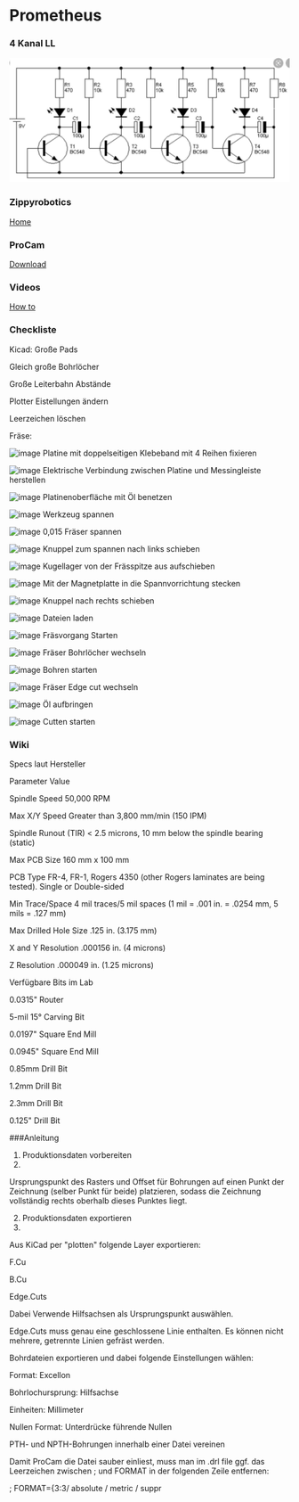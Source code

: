 # Prometheus

### 4 Kanal LL
![image](https://github.com/frankyhub/Prometheus/blob/main/4Kanal-LL.jpg)

### Zippyrobotics
[Home](https://www.zippyrobotics.com/)

### ProCam
[Download](https://www.zippyrobotics.com/download/)

### Videos
[How to](https://www.zippyrobotics.com/how-to/)


### Checkliste


Kicad:
Große Pads

Gleich große Bohrlöcher

Große Leiterbahn Abstände

Plotter Eistellungen ändern

Leerzeichen löschen

Fräse:

![image](https://user-images.githubusercontent.com/61152841/133024511-c466d947-787a-40c3-9472-26b9eed16f23.png)
Platine mit doppelseitigen Klebeband mit 4 Reihen fixieren

![image](https://user-images.githubusercontent.com/61152841/133024515-001684ac-5d6f-4b46-9c72-55bb76597786.png)
Elektrische Verbindung zwischen Platine und Messingleiste herstellen 

![image](https://user-images.githubusercontent.com/61152841/133024522-5fab964f-aaa8-4713-85e9-57dde7770782.png)
Platinenoberfläche mit Öl benetzen

![image](https://user-images.githubusercontent.com/61152841/133024531-b6bcf558-6b07-4c51-828f-82c20d6c0feb.png)
Werkzeug spannen

![image](https://user-images.githubusercontent.com/61152841/133024533-dcb9017f-0364-4cfe-9347-7ef49f8077b7.png)
0,015 Fräser spannen 

![image](https://user-images.githubusercontent.com/61152841/133024536-e52bad55-eab8-471a-87a5-1ce290256fed.png)
Knuppel zum spannen nach links schieben 

![image](https://user-images.githubusercontent.com/61152841/133024541-81a7718d-7cee-46bf-a23b-57a314270ab3.png)
Kugellager von der Frässpitze aus aufschieben

![image](https://user-images.githubusercontent.com/61152841/133024543-dc8c29bc-0964-419d-b68b-318c637d514a.png)
Mit der Magnetplatte in die Spannvorrichtung stecken

![image](https://user-images.githubusercontent.com/61152841/133024547-b27df3cc-3e32-4db9-9898-bb9f91e55c84.png)
Knuppel nach rechts schieben

![image](https://user-images.githubusercontent.com/61152841/133024548-d963c83f-8696-4655-907c-b67786ce2e42.png)
Dateien laden

![image](https://user-images.githubusercontent.com/61152841/133024550-43bfecbb-2d55-4efe-857a-908e5ac23af5.png)
Fräsvorgang Starten

![image](https://user-images.githubusercontent.com/61152841/133024554-6d22cf59-ebc8-4b23-8df0-98c30efd95a3.png)
Fräser  Bohrlöcher wechseln

![image](https://user-images.githubusercontent.com/61152841/133024558-cd75e04c-3322-4734-8dcb-7b49291d75e6.png)
Bohren starten 

![image](https://user-images.githubusercontent.com/61152841/133024561-67c260a9-7973-48d2-9fb9-b8f7c7e467e1.png)
Fräser Edge cut wechseln

![image](https://user-images.githubusercontent.com/61152841/133024566-3b09abe0-b3cc-4cee-84d9-db570f43acb1.png)
Öl aufbringen 

![image](https://user-images.githubusercontent.com/61152841/133024569-1b5b8a5e-05e9-4a84-93ba-5c49f94c6701.png)
Cutten starten




### Wiki

Specs laut Hersteller

Parameter	Value

Spindle Speed	50,000 RPM

Max X/Y Speed	Greater than 3,800 mm/min (150 IPM)

Spindle Runout (TIR)	< 2.5 microns, 10 mm below the spindle bearing (static)

Max PCB Size	160 mm x 100 mm

PCB Type	FR-4, FR-1, Rogers 4350 (other Rogers laminates are being tested). Single or Double-sided

Min Trace/Space	4 mil traces/5 mil spaces (1 mil = .001 in. = .0254 mm, 5 mils = .127 mm)

Max Drilled Hole Size	.125 in. (3.175 mm)

X and Y Resolution	.000156 in. (4 microns)

Z Resolution	.000049 in. (1.25 microns)

Verfügbare Bits im Lab

0.0315" Router

5-mil 15° Carving Bit

0.0197" Square End Mill

0.0945" Square End Mill

0.85mm Drill Bit

1.2mm Drill Bit

2.3mm Drill Bit

0.125" Drill Bit


###Anleitung
1. Produktionsdaten vorbereiten
2. 
Ursprungspunkt des Rasters und Offset für Bohrungen auf einen Punkt der Zeichnung (selber Punkt für beide) platzieren, sodass die Zeichnung vollständig rechts oberhalb dieses Punktes liegt.


2. Produktionsdaten exportieren
3. 
Aus KiCad per "plotten" folgende Layer exportieren:


F.Cu

B.Cu

Edge.Cuts

Dabei Verwende Hilfsachsen als Ursprungspunkt auswählen.


Edge.Cuts muss genau eine geschlossene Linie enthalten. Es können nicht mehrere, getrennte Linien gefräst werden.


Bohrdateien exportieren und dabei folgende Einstellungen wählen:


Format: Excellon

Bohrlochursprung: Hilfsachse

Einheiten: Millimeter

Nullen Format: Unterdrücke führende Nullen

PTH- und NPTH-Bohrungen innerhalb einer Datei vereinen

Damit ProCam die Datei sauber einliest, muss man im .drl file ggf. das Leerzeichen zwischen ; und FORMAT in der folgenden Zeile entfernen:


; FORMAT={3:3/ absolute / metric / suppr


